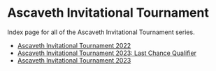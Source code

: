 # Ascaveth Invitational Tournament

Index page for all of the Ascaveth Invitational Tournament series.

- [Ascaveth Invitational Tournament 2022](2022)
- [Ascaveth Invitational Tournament 2023: Last Chance Qualifier](2023_LCQ)
- [Ascaveth Invitational Tournament 2023](2023)